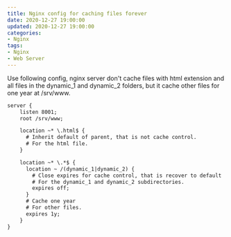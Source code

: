 ```yaml
---
title: Nginx config for caching files forever
date: 2020-12-27 19:00:00
updated: 2020-12-27 19:00:00
categories:
- Nginx
tags:
- Nginx
- Web Server
---
```


Use following config, nginx server don't cache files with html extension and all files in the dynamic_1 and dynamic_2 folders, but it cache other files for one year at /srv/www.

```txt
server {
    listen 8001;
    root /srv/www;

    location ~* \.html$ {
      # Inherit default of parent, that is not cache control.
      # For the html file.
    }

    location ~* \.*$ {
      location ~ /(dynamic_1|dynamic_2) {
        # Close expires for cache control, that is recover to default
        # For the dynamic_1 and dynamic_2 subdirectories.
        expires off;
      }
      # Cache one year
      # For other files.
      expires 1y;
    }
}
```
